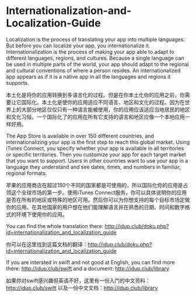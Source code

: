 # Internationalization-and-Localization-Guide

 Localization is the process of translating your app into multiple languages. But before you can localize your app, you internationalize it. Internationalization is the process of making your app able to adapt to different languages, regions, and cultures. Because a single language can be used in multiple parts of the world, your app should adapt to the regional and cultural conventions of where a person resides. An internationalized app appears as if it is a native app in all the languages and regions it supports.

本土化是将你的应用转换到多语言化的过程。但是在你本土化你的应用之前，你需要让它国际化。本土化是使你的应用适应不同语言、地区和文化的过程。因为在世界上的大部分地区仅仅只有一种语言能被使用，你的应用应该适应当地居民的地区和文化习俗。一个国际化了的应用在所有它支持的语言和地区应像一个本地应用一样好用。

The App Store is available in over 150 different countries, and internationalizing your app is the first step to reach this global market. Using iTunes Connect, you specify whether your app is available in all territories or specific territories. Then you customize your app for each target market that you want to support. Users in other countries want to use your app in a language they understand and see dates, times, and numbers in familiar, regional formats.

苹果的应用商店在超过150个不同的国家都是可使用的，所以国际化你的应用是占领这个全球市场的第一步。使用iTunes Connect服务，你可以具体说明你的应用是否在所有的地区或特殊的地区可用。然后你可以为你想支持的每个目标市场定做你的应用。在其他国家的用户想在他们能理解语言并在熟悉的日期、时间和数字格式的环境下使用你的应用。

You can find the whole translation there: http://idup.club/doku.php?id=internationalization_and_localization_guide

你可以在这里找到这篇文档的翻译：http://idup.club/doku.php?id=internationalization_and_localization_guide

If you are intersted in swift and not good at English, you can find more there: http://idup.club/swift 
and a document: http://idup.club/library

如果你对swift感兴趣但英语不好，这里有一份入门的中文资料：http://idup.club/swift
以及一份中文文档：http://idup.club/library
